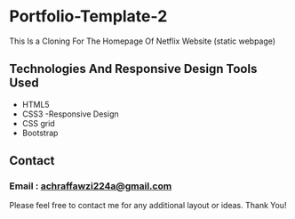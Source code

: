 # Portfolio-Template-2
This Is a Cloning For The Homepage Of Netflix Website (static webpage)

## Technologies And Responsive Design Tools Used
- HTML5
- CSS3
-Responsive Design 
 - CSS grid
 - Bootstrap
 
## Contact
  ### Email : achraffawzi224a@gmail.com
  
Please feel free to contact me for any additional layout or ideas. Thank You!
